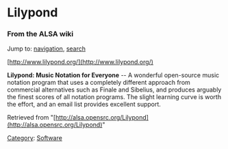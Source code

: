 Lilypond
========

### From the ALSA wiki

Jump to: [navigation](#mw-head), [search](#p-search)

[http://www.lilypond.org/](http://www.lilypond.org/)

**Lilypond: Music Notation for Everyone** -- A wonderful open-source
music notation program that uses a completely different approach from
commercial alternatives such as Finale and Sibelius, and produces
arguably the finest scores of all notation programs. The slight learning
curve is worth the effort, and an email list provides excellent support.

Retrieved from
"[http://alsa.opensrc.org/Lilypond](http://alsa.opensrc.org/Lilypond)"

[Category](/Special:Categories "Special:Categories"):
[Software](/Category:Software "Category:Software")

